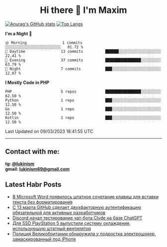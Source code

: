## <h1 align="center">Hi there 👋 I'm Maxim</h1>

[![Anurag's GitHub stats](https://github-readme-stats.vercel.app/api?username=lukinism)](https://github.com/anuraghazra/github-readme-stats) [![Top Langs](https://github-readme-stats.vercel.app/api/top-langs/?username=lukinism)](https://github.com/anuraghazra/github-readme-stats)

<!--START_SECTION:waka-->
**I'm a Night 🦉** 

```text
🌞 Morning                1 commits           ░░░░░░░░░░░░░░░░░░░░░░░░░   01.72 % 
🌆 Daytime                13 commits          ██████░░░░░░░░░░░░░░░░░░░   22.41 % 
🌃 Evening                37 commits          ████████████████░░░░░░░░░   63.79 % 
🌙 Night                  7 commits           ███░░░░░░░░░░░░░░░░░░░░░░   12.07 % 
```


**I Mostly Code in PHP** 

```text
PHP                      5 repos             ████████████████░░░░░░░░░   62.50 % 
Python                   1 repo              ███░░░░░░░░░░░░░░░░░░░░░░   12.50 % 
Go                       1 repo              ███░░░░░░░░░░░░░░░░░░░░░░   12.50 % 
Kotlin                   1 repo              ███░░░░░░░░░░░░░░░░░░░░░░   12.50 % 
```




 Last Updated on 09/03/2023 18:41:55 UTC
<!--END_SECTION:waka-->
___
## Contact with me:
**tg: [@lukinism](https://t.me/lukinism)  
gmail: lukinism69@gmail.com**

## Latest Habr Posts
<!-- BLOG-POST-LIST:START -->
- [В Microsoft Word появилось штатное сочетание клавиш для вставки текста без форматирования](https://habr.com/ru/post/721454/)
- [С 13 марта GitHub сделает двухфакторную аутентификацию обязательной для активных разработчиков](https://habr.com/ru/post/721448/)
- [Discord начал тестирование чат-бота Clyde на базе ChatGPT](https://habr.com/ru/post/721446/)
- [Для SSD PlayStation 5 выпустили систему охлаждения, использующую штатный вентилятор](https://habr.com/ru/post/721298/)
- [Полиция Великобритании обнаружила у подростка электрошокер, замаскированный под iPhone](https://habr.com/ru/post/721280/)
<!-- BLOG-POST-LIST:END -->
